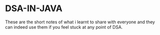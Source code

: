 # DSA-IN-JAVA
These are the short notes of what i learnt to share with everyone and they can indeed use them if you feel stuck at any point of DSA.

